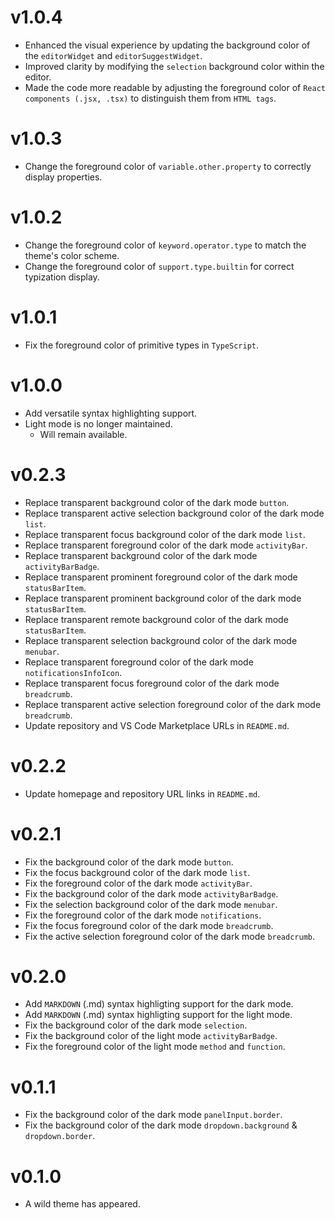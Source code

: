 # v1.0.4

-   Enhanced the visual experience by updating the background color of the `editorWidget` and `editorSuggestWidget`.
-   Improved clarity by modifying the `selection` background color within the editor.
-   Made the code more readable by adjusting the foreground color of `React components (.jsx, .tsx)` to distinguish them from `HTML tags`.

# v1.0.3

-   Change the foreground color of `variable.other.property` to correctly display properties.

# v1.0.2

-   Change the foreground color of `keyword.operator.type` to match the theme's color scheme.
-   Change the foreground color of `support.type.builtin` for correct typization display.

# v1.0.1

-   Fix the foreground color of primitive types in `TypeScript`.

# v1.0.0

-   Add versatile syntax highlighting support.
-   Light mode is no longer maintained.
    -   Will remain available.

# v0.2.3

-   Replace transparent background color of the dark mode `button`.
-   Replace transparent active selection background color of the dark mode `list`.
-   Replace transparent focus background color of the dark mode `list`.
-   Replace transparent foreground color of the dark mode `activityBar`.
-   Replace transparent background color of the dark mode `activityBarBadge`.
-   Replace transparent prominent foreground color of the dark mode `statusBarItem`.
-   Replace transparent prominent background color of the dark mode `statusBarItem`.
-   Replace transparent remote background color of the dark mode `statusBarItem`.
-   Replace transparent selection background color of the dark mode `menubar`.
-   Replace transparent foreground color of the dark mode `notificationsInfoIcon`.
-   Replace transparent focus foreground color of the dark mode `breadcrumb`.
-   Replace transparent active selection foreground color of the dark mode `breadcrumb`.
-   Update repository and VS Code Marketplace URLs in `README.md`.

# v0.2.2

-   Update homepage and repository URL links in `README.md`.

# v0.2.1

-   Fix the background color of the dark mode `button`.
-   Fix the focus background color of the dark mode `list`.
-   Fix the foreground color of the dark mode `activityBar`.
-   Fix the background color of the dark mode `activityBarBadge`.
-   Fix the selection background color of the dark mode `menubar`.
-   Fix the foreground color of the dark mode `notifications`.
-   Fix the focus foreground color of the dark mode `breadcrumb`.
-   Fix the active selection foreground color of the dark mode `breadcrumb`.

# v0.2.0

-   Add `MARKDOWN` (.md) syntax highligting support for the dark mode.
-   Add `MARKDOWN` (.md) syntax highligting support for the light mode.
-   Fix the background color of the dark mode `selection`.
-   Fix the background color of the light mode `activityBarBadge`.
-   Fix the foreground color of the light mode `method` and `function`.

# v0.1.1

-   Fix the background color of the dark mode `panelInput.border`.
-   Fix the background color of the dark mode `dropdown.background` & `dropdown.border`.

# v0.1.0

-   A wild theme has appeared.
